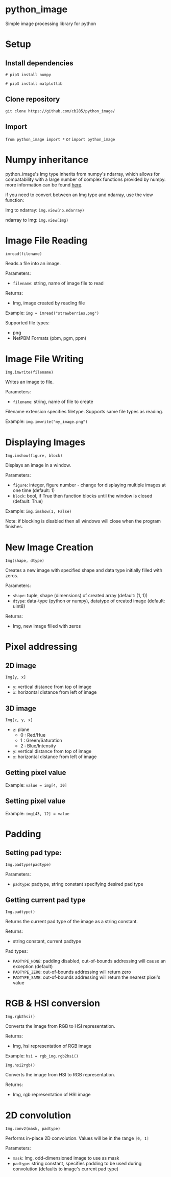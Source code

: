 # python_image
Simple image processing library for python

# Setup
## Install dependencies
`# pip3 install numpy`

`# pip3 install matplotlib`

## Clone repository
`git clone https://github.com/cb285/python_image/`

## Import
`from python_image import *` or `import python_image`

# Numpy inheritance
python_image's Img type inherits from numpy's ndarray, which allows for compatability with a large number of complex functions provided by numpy. more information can be found [here](https://docs.scipy.org/doc/numpy/reference/generated/numpy.ndarray.html).

if you need to convert between an Img type and ndarray, use the view function:

Img to ndarray: `img.view(np.ndarray)`

ndarray to Img: `img.view(Img)`

# Image File Reading
`imread(filename)`

Reads a file into an image.

Parameters:
- `filename`: string, name of image file to read

Returns:
- Img, image created by reading file

Example: `img = imread("strawberries.png")`

Supported file types:
- png
- NetPBM Formats (pbm, pgm, ppm)

# Image File Writing
`Img.imwrite(filename)`

Writes an image to file.

Parameters:
- `filename`: string, name of file to create

Filename extension specifies filetype. Supports same file types as reading.

Example: `img.imwrite("my_image.png")`

# Displaying Images
`Img.imshow(figure, block)`

Displays an image in a window.

Parameters:
- `figure`: integer, figure number - change for displaying multiple images at one time (default: 1)
- `block`: bool, if True then function blocks until the window is closed (default: True)

Example: `img.imshow(1, False)`

Note: if blocking is disabled then all windows will close when the program finishes.

# New Image Creation
`Img(shape, dtype)`

Creates a new image with specified shape and data type initially filled with zeros.

Parameters:
- `shape`: tuple, shape (dimensions) of created array (default: (1, 1))
- `dtype`: data-type (python or numpy), datatype of created image (default: uint8)

Returns:
- Img, new image filled with zeros

# Pixel addressing
## 2D image
`Img[y, x]`
- `y`: vertical distance from top of image
- `x`: horizontal distance from left of image

## 3D image
`Img[z, y, x]`
- `z`: plane
  - 0 : Red/Hue
  - 1 : Green/Saturation
  - 2 : Blue/Intensity
- `y`: vertical distance from top of image
- `x`: horizontal distance from left of image

## Getting pixel value
Example: `value = img[4, 30]`

## Setting pixel value
Example: `img[43, 12] = value`

# Padding
## Setting pad type:
`Img.padtype(padtype)`

Parameters:
- `padtype`: padtype, string constant specifying desired pad type

## Getting current pad type
`Img.padtype()`

Returns the current pad type of the image as a string constant.

Returns:
- string constant, current padtype

Pad types:

- `PADTYPE_NONE`: padding disabled, out-of-bounds addressing will cause an exception (default)
- `PADTYPE_ZERO`: out-of-bounds addressing will return zero
- `PADTYPE_SAME`: out-of-bounds addressing will return the nearest pixel's value

# RGB & HSI conversion
`Img.rgb2hsi()`

Converts the image from RGB to HSI representation.

Returns:
- Img, hsi representation of RGB image

Example: `hsi = rgb_img.rgb2hsi()`


`Img.hsi2rgb()`

Converts the image from HSI to RGB representation.

Returns:
- Img, rgb representation of HSI image

# 2D convolution
`Img.conv2(mask, padtype)`

Performs in-place 2D convolution. Values will be in the range `[0, 1]`

Parameters:
- `mask`: Img, odd-dimensioned image to use as mask
- `padtype`: string constant, specifies padding to be used during convolution (defaults to image's current pad type)
